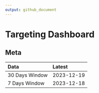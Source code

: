 ```yaml
---
output: github_document
---
```


# Targeting Dashboard



## Meta


|Data           |Latest     |
|:--------------|:----------|
|30 Days Window |2023-12-19 |
|7 Days Window  |2023-12-18 |
